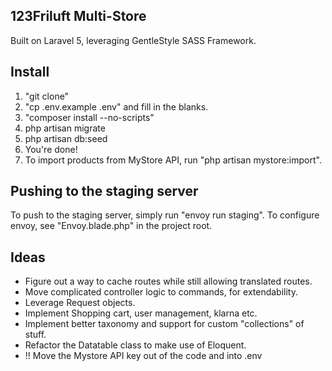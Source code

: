 ## 123Friluft Multi-Store
Built on Laravel 5, leveraging GentleStyle SASS Framework.

## Install

1. "git clone"
2. "cp .env.example .env" and fill in the blanks.
3. "composer install --no-scripts"
4. php artisan migrate
5. php artisan db:seed
6. You're done!
8. To import products from MyStore API, run "php artisan mystore:import".


## Pushing to the staging server
To push to the staging server, simply run "envoy run staging".
To configure envoy, see "Envoy.blade.php" in the project root.

## Ideas

- Figure out a way to cache routes while still allowing translated routes.
- Move complicated controller logic to commands, for extendability.
- Leverage Request objects.
- Implement Shopping cart, user management, klarna etc.
- Implement better taxonomy and support for custom "collections" of stuff.
- Refactor the Datatable class to make use of Eloquent.
- !! Move the Mystore API key out of the code and into .env